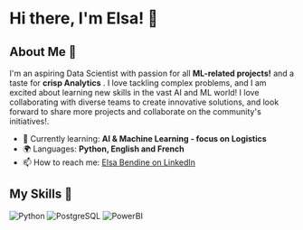 # Hi there, I'm Elsa! 👋



## About Me 🚀

I'm an aspiring Data Scientist with passion for all **ML-related projects!** and a taste for **crisp Analytics** . I love tackling complex problems, and I am excited about learning new skills in the vast AI and ML world! I love collaborating with diverse teams to create innovative solutions, and look forward to share more projects and collaborate on the community's initiatives!.

- 🌱 Currently learning: **AI & Machine Learning - focus on Logistics**
- 🌍 Languages: **Python, English and French**
- 📫 How to reach me: [Elsa Bendine on LinkedIn](https://www.linkedin.com/in/elsa-bendine?lipi=urn%3Ali%3Apage%3Ad_flagship3_profile_view_base_contact_details%3Bq5lFycboSgCrTfI4Z5t6EQ%3D%3D)


## My Skills 🧠

![Python](https://img.shields.io/badge/Python-FFD43B?style=for-the-badge&logo=python&logoColor=blue)
![PostgreSQL](https://img.shields.io/badge/PostgreSQL-316192?style=for-the-badge&logo=postgresql&logoColor=white)
![PowerBI](https://img.shields.io/badge/PowerBI-F2C811?style=for-the-badge&logo=Power%20BI&logoColor=white)




